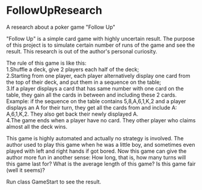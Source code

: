 # FollowUpResearch
 A research about a poker game "Follow Up"

"Follow Up" is a simple card game with highly uncertain result. The purpose of this project is to simulate certain number of runs of the game and see the result. This research is out of the author's personal curiosity.

The rule of this game is like this:  
1.Shuffle a deck, give 2 players each half of the deck;  
2.Starting from one player, each player alternatively display one card from the top of their deck, and put them in a sequence on the table;  
3.If a player displays a card that has same number with one card on the table, they gain all the cards in between and including these 2 cards. Example: if the sequence on the table contains 5,8,A,6,1,K,2 and a player displays an A for their turn, they get all the cards from and include A: A,6,1,K,2. They also get back their newly displayed A.  
4.The game ends when a player have no card. They other player who claims almost all the deck wins.

This game is highly automated and actually no strategy is involved. The author used to play this game when he was a little boy, and sometimes even played with left and right hands if got bored. Now this game can give the author more fun in another sense: How long, that is, how many turns will this game last for? What is the average length of this game? Is this game fair (well it seems)?

Run class GameStart to see the result.

